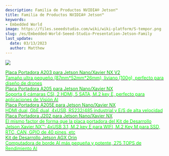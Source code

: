 ```yaml
---
description: Familia de Productos NVIDIA® Jetson™
title: Familia de Productos NVIDIA® Jetson™
keywords:
- Embedded World
image: https://files.seeedstudio.com/wiki/wiki-platform/S-tempor.png
slug: /es/Embedded-World-Seeed-Studio-Presentation-Jetson-Family
last_update:
  date: 03/13/2023
  author: Matthew
---
```


![](https://www.seeedstudio.com/blog/wp-content/uploads/2023/03/edge@2x.png)

<div class="embedded_world_container">
    <a class="embedded_world_item" style={{textAlign: 'center'}} href="/reComputer_A203_Flash_System">
            <div class="embedded_world_title" style={{textAlign: 'center'}}><font color={'8DC215'} size={"6"}>Placa Portadora A203 para Jetson Nano/Xavier NX V2</font></div>
            <div class="embedded_world_title" style={{textAlign: 'center'}}><font color={'FFFFFF'} size={"3"}>Tamaño ultra pequeño (87mm*52mm*26mm), liviano (100g), perfecto para diseño de drones </font></div>
    </a>
</div>

<div class="embedded_world_container">
    <a class="embedded_world_item" style={{textAlign: 'center'}} href="/reComputer_A205_Flash_System">
            <div class="embedded_world_title" style={{textAlign: 'center'}}><font color={'8DC215'} size={"6"}>Placa Portadora A205 para Jetson Nano/Xavier NX</font></div>
            <div class="embedded_world_title" style={{textAlign: 'center'}}><font color={'FFFFFF'} size={"3"}>Soporta 6 cámaras CSI, 2 HDMI, 5 SATA, M.2 key E, perfecto para aplicaciones de Visión AI </font></div>
    </a>
</div>

<div class="embedded_world_container">
    <a class="embedded_world_item" style={{textAlign: 'center'}} href="/reComputer_A205E_Flash_System">
            <div class="embedded_world_title" style={{textAlign: 'center'}}><font color={'8DC215'} size={"6"}>Placa Portadora A205E para Jetson Nano/Xavier NX</font></div>
            <div class="embedded_world_title" style={{textAlign: 'center'}}><font color={'FFFFFF'} size={"3"}>HDMI dual, GbE dual, 4xUSB, RS232/485 industrial y E/S de alta velocidad </font></div>
    </a>
</div>

<div class="embedded_world_container">
    <a class="embedded_world_item" style={{textAlign: 'center'}} href="/reComputer_J2021_J202_Flash_Jetpack">
            <div class="embedded_world_title" style={{textAlign: 'center'}}><font color={'8DC215'} size={"6"}>Placa Portadora J202 para Jetson Nano/Xavier NX</font></div>
            <div class="embedded_world_title" style={{textAlign: 'center'}}><font color={'FFFFFF'} size={"3"}>El mismo factor de forma que la placa portadora del Kit de Desarrollo Jetson Xavier NX™: 4xUSB 3.1, M.2 key E para WIFI, M.2 Key M para SSD, RTC, CAN, GPIO de 40 pines, etc </font></div>
    </a>
</div>

<div class="embedded_world_container">
    <a class="embedded_world_item" style={{textAlign: 'center'}} href="/Jetson_AGX_Orin_32GB_H01_Flash_Jetpack">
            <div class="embedded_world_title" style={{textAlign: 'center'}}><font color={'8DC215'} size={"6"}>Kit de Desarrollo Jetson AGX Orin</font></div>
            <div class="embedded_world_title" style={{textAlign: 'center'}}><font color={'FFFFFF'} size={"3"}>Computadora de borde AI más pequeña y potente, 275 TOPS de Rendimiento AI </font></div>
    </a>
</div>
